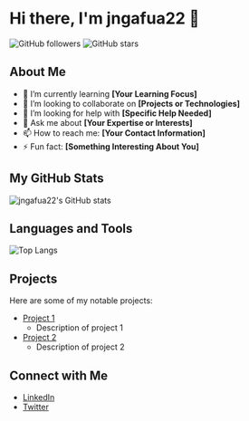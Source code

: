 # Hi there, I'm jngafua22 👋

![GitHub followers](https://img.shields.io/github/followers/jngafua22?style=social) ![GitHub stars](https://img.shields.io/github/stars/jngafua22?style=social)

## About Me

- 🌱 I’m currently learning **[Your Learning Focus]**
- 👯 I’m looking to collaborate on **[Projects or Technologies]**
- 🤔 I’m looking for help with **[Specific Help Needed]**
- 💬 Ask me about **[Your Expertise or Interests]**
- 📫 How to reach me: **[Your Contact Information]**
- ⚡ Fun fact: **[Something Interesting About You]**

## My GitHub Stats

![jngafua22's GitHub stats](https://github-readme-stats.vercel.app/api?username=jngafua22&show_icons=true&theme=radical)

## Languages and Tools

![Top Langs](https://github-readme-stats.vercel.app/api/top-langs/?username=jngafua22&layout=compact&theme=radical)

<!-- You can add more sections if needed -->

## Projects

Here are some of my notable projects:

- [Project 1](https://github.com/jngafua22/project1)
  - Description of project 1
- [Project 2](https://github.com/jngafua22/project2)
  - Description of project 2

## Connect with Me

- [LinkedIn](https://www.linkedin.com/in/jngafua22/)
- [Twitter](https://twitter.com/jngafua22)

<!-- Add any other links or social media accounts -->
